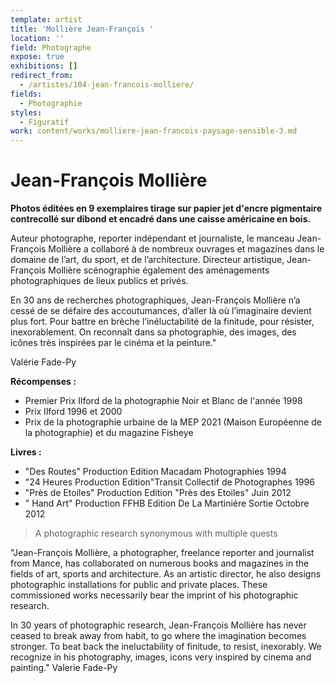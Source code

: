 ```yaml
---
template: artist
title: 'Mollière Jean-François '
location: ''
field: Photographe
expose: true
exhibitions: []
redirect_from:
  - /artistes/104-jean-francois-molliere/
fields:
  - Photographie
styles:
  - Figuratif
work: content/works/molliere-jean-francois-paysage-sensible-3.md
---
```

# Jean-François Mollière

**Photos  éditées en 9 exemplaires  tirage sur papier jet d'encre pigmentaire contrecollé sur dibond et encadré dans une caisse américaine en bois.**

Auteur photographe, reporter indépendant et journaliste, le manceau Jean-François Mollière a collaboré à de nombreux ouvrages et magazines dans le domaine de l’art, du sport, et de l’architecture. Directeur artistique, Jean-François Mollière scénographie également des aménagements photographiques de lieux publics et privés.

En 30 ans de recherches photographiques, Jean-François Mollière n’a cessé de se défaire des accoutumances, d’aller là où l’imaginaire devient plus fort. Pour battre en brèche l’inéluctabilité de la finitude, pour résister, inexorablement. On reconnaît dans sa photographie, des images, des icônes très inspirées par le cinéma et la peinture."

Valérie Fade-Py

**Récompenses :**

* Premier Prix Ilford de la photographie Noir et Blanc de l'année 1998
* Prix Ilford 1996 et 2000
* Prix de la photographie urbaine de la MEP 2021 (Maison Européenne de la photographie) et du magazine Fisheye

**Livres :**

* "Des Routes" Production Edition Macadam Photographies 1994
* "24 Heures Production Edition"Transit Collectif de Photographes 1996
* "Près de Etoiles" Production Edition "Près des Etoiles" Juin 2012
* " Hand Art" Production FFHB Edition De La Martiniére Sortie Octobre 2012

> A photographic research synonymous with multiple quests

"Jean-François Mollière, a photographer, freelance reporter and journalist from Mance, has collaborated on numerous books and magazines in the fields of art, sports and architecture. As an artistic director, he also designs photographic installations for public and private places. These commissioned works necessarily bear the imprint of his photographic research.

In 30 years of photographic research, Jean-François Mollière has never ceased to break away from habit, to go where the imagination becomes stronger. To beat back the ineluctability of finitude, to resist, inexorably. We recognize in his photography, images, icons very inspired by cinema and painting." Valerie Fade-Py
